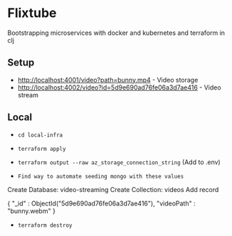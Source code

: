 # Flixtube

Bootstrapping microservices with docker and kubernetes and terraform in clj

## Setup

* <http://localhost:4001/video?path=bunny.mp4> - Video storage
* <http://localhost:4002/video?id=5d9e690ad76fe06a3d7ae416> - Video stream

## Local

* `cd local-infra`
* `terraform apply`
* `terraform output --raw az_storage_connection_string` (Add to .env)


* `Find way to automate seeding mongo with these values`

Create Database: video-streaming
Create Collection: videos
Add record

{
    "_id" : ObjectId("5d9e690ad76fe06a3d7ae416"),
    "videoPath" : "bunny.webm"
}

* `terraform destroy`
